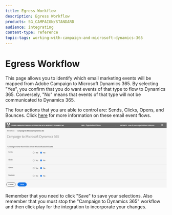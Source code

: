 ```yaml
---
title: Egress Workflow
description: Egress Workflow
products: SG_CAMPAIGN/STANDARD
audience: integrating
content-type: reference
topic-tags: working-with-campaign-and-microsoft-dynamics-365
---
```


# Egress Workflow

This page allows you to identify which email marketing events will be mapped from Adobe Campaign to Microsoft Dynamics 365. By selecting "Yes", you confirm that you do want events of that type to flow to Dynamics 365. Conversely, "No" means that events of that type will not be communicated to Dynamics 365.

The four actions that you are able to control are: Sends, Clicks, Opens, and Bounces. Click [here](../../integrating/using/d365-acs-self-service-app-workflows.md) for more information on these email event flows.

![](assets/d365-to-acs-ui-page-workflows-egress.png) 

Remember that you need to click "Save" to save your selections. Also remember that you must stop the "Campaign to Dynamics 365"  workflow and then click play for the integration to incorporate your changes.
  